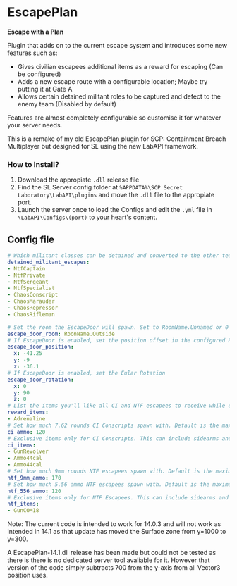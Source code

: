# EscapePlan
**Escape with a Plan**

Plugin that adds on to the current escape system and introduces some new features such as:
- Gives civilian escapees additional items as a reward for escaping (Can be configured)
- Adds a new escape route with a configurable location; Maybe try putting it at Gate A
- Allows certain detained militant roles to be captured and defect to the enemy team (Disabled by default)

Features are almost completely configurable so customise it for whatever your server needs.

This is a remake of my old EscapePlan plugin for SCP: Containment Breach Multiplayer but designed for SL using the new LabAPI framework.

### How to Install?
1. Download the appropiate `.dll` release file
2. Find the SL Server config folder at `%APPDATA%\SCP Secret Laboratory\LabAPI\plugins` and move the `.dll` file to the appropiate port. 
3. Launch the server once to load the Configs and edit the `.yml` file in `\LabAPI\Configs\(port)` to your heart's content.

## Config file

```yml
# Which militant classes can be detained and converted to the other team. Leave empty for none (Disabled by default)
detained_militant_escapes:
- NtfCaptain
- NtfPrivate
- NtfSergeant
- NtfSpecialist
- ChaosConscript
- ChaosMarauder
- ChaosRepressor
- ChaosRifleman

# Set the room the EscapeDoor will spawn. Set to RoomName.Unnamed or 0 to disable secondary escape route
escape_door_room: RoonName.Outside
# If EscapeDoor is enabled, set the position offset in the configured Room
escape_door_position:
  x: -41.25
  y: -9
  z: -36.1
# If EscapeDoor is enabled, set the Eular Rotation
escape_door_rotation:
  x: 0
  y: 90
  z: 0
# List the items you'll like all CI and NTF escapees to receive while escaping. Ammunition can be added but unless its not an option, you should use set ammo for the specific class. Armour is currently not supported (Trying so will spawn the player with two armour items)
reward_items:
- Adrenaline
# Set how much 7.62 rounds CI Conscripts spawn with. Default is the maximum amount combat armour can carry
ci_ammo: 120
# Exclusive items only for CI Conscripts. This can include sidearms and ammunition
ci_items:
- GunRevolver
- Ammo44cal
- Ammo44cal
# Set how much 9mm rounds NTF escapees spawn with. Default is the maximum amount combat armour can carry
ntf_9mm_ammo: 170
# Set how much 5.56 ammo NTF escapees spawn with. Default is the maximum amount combat armour can carry
ntf_556_ammo: 120
# Exclusive items only for NTF Escapees. This can include sidearms and ammunition
ntf_items:
- GunCOM18
```

Note:
The current code is intended to work for 14.0.3 and will not work as intended in 14.1 as that update has moved the Surface zone from y=1000 to y=300.

A EscapePlan-14.1.dll release has been made but could not be tested as there is there is no dedicated server tool avaliable for it. However that version of the code simply subtracts 700 from the y-axis from all Vector3 position uses.
